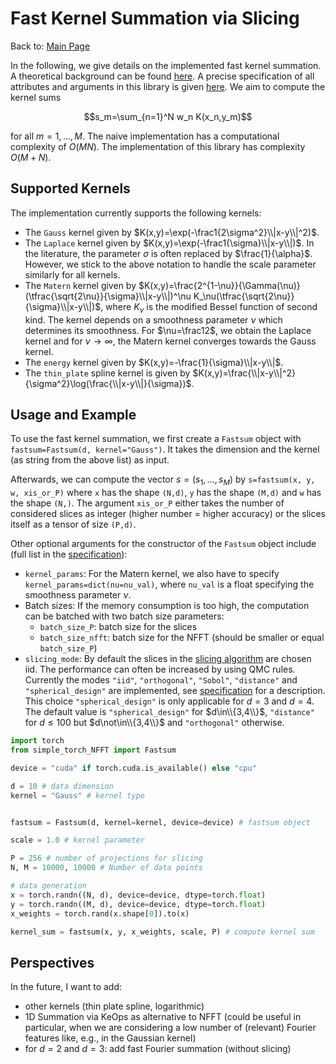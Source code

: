 # Fast Kernel Summation via Slicing

Back to: [Main Page](../../readme.md)

In the following, we give details on the implemented fast kernel summation. A theoretical background can be found [here](background.md). A precise specification of all attributes and arguments in this library is given [here](specification.md).
We aim to compute the kernel sums

$$s_m=\sum_{n=1}^N w_n K(x_n,y_m)$$

for all $m=1,...,M$. The naive implementation has a computational complexity of $O(MN)$. The implementation of this library has complexity $O(M+N)$.

## Supported Kernels

The implementation currently supports the following kernels:

- The `Gauss` kernel given by $K(x,y)=\exp(-\frac1{2\sigma^2}\\|x-y\\|^2)$.
- The `Laplace` kernel given by $K(x,y)=\exp(-\frac1{\sigma}\\|x-y\\|)$. In the literature, the parameter $\sigma$ is often replaced by $\frac{1}{\alpha}$. However, we stick to the above notation to handle the scale parameter similarly for all kernels.
- The `Matern` kernel given by $K(x,y)=\frac{2^{1-\nu}}{\Gamma(\nu)}(\tfrac{\sqrt{2\nu}}{\sigma}\\|x-y\\|)^\nu K_\nu(\tfrac{\sqrt{2\nu}}{\sigma}\\|x-y\\|)$, where $K_\nu$ is the modified Bessel function of second kind. The kernel depends on a smoothness parameter $\nu$ which determines its smoothness. For $\nu=\frac12$, we obtain the Laplace kernel and for $\nu\to\infty$, the Matern kernel converges towards the Gauss kernel.
- The `energy` kernel given by $K(x,y)=-\frac{1}{\sigma}\\|x-y\\|$.
- The `thin_plate` spline kernel is given by $K(x,y)=\frac{\\|x-y\\|^2}{\sigma^2}\log(\frac{\\|x-y\\|}{\sigma})$.


## Usage and Example

To use the fast kernel summation, we first create a `Fastsum` object with `fastsum=Fastsum(d, kernel="Gauss")`. It takes the dimension and the kernel (as string from the above list) as input. 

Afterwards, we can compute the vector $s=(s_1,...,s_M)$ by `s=fastsum(x, y, w, xis_or_P)` where `x` has the shape `(N,d)`, `y` has the shape `(M,d)` and `w` has the shape `(N,)`. The argument `xis_or_P` either takes the number of considered slices as integer (higher number = higher accuracy) or the slices itself as a tensor of size `(P,d)`.

Other optional arguments for the constructor of the `Fastsum` object include (full list in the [specification](specification.md)):

- `kernel_params`: For the Matern kernel, we also have to specify `kernel_params=dict(nu=nu_val)`, where `nu_val` is a float specifying the smoothness parameter $\nu$.
- Batch sizes: If the memory consumption is too high, the computation can be batched with two batch size parameters:
	- `batch_size_P`: batch size for the slices
	- `batch_size_nfft`: batch size for the NFFT (should be smaller or equal `batch_size_P`)
- `slicing_mode`: By default the slices in the [slicing algorithm](background.md) are chosen iid. The performance can often be increased by using QMC rules. Currently the modes `"iid"`, `"orthogonal"`, `"Sobol"`, `"distance"` and `"spherical_design"` are implemented, see [specification](specification.md) for a description. This choice `"spherical_design"` is only applicable for $d=3$ and $d=4$. The default value is `"spherical_design"` for $d\in\\{3,4\\}$, `"distance"` for $d \leq 100$ but $d\not\in\\{3,4\\}$ and `"orthogonal"` otherwise.



```python
import torch
from simple_torch_NFFT import Fastsum

device = "cuda" if torch.cuda.is_available() else "cpu"

d = 10 # data dimension
kernel = "Gauss" # kernel type


fastsum = Fastsum(d, kernel=kernel, device=device) # fastsum object

scale = 1.0 # kernel parameter

P = 256 # number of projections for slicing
N, M = 10000, 10000 # Number of data points

# data generation
x = torch.randn((N, d), device=device, dtype=torch.float)
y = torch.randn((M, d), device=device, dtype=torch.float)
x_weights = torch.rand(x.shape[0]).to(x)

kernel_sum = fastsum(x, y, x_weights, scale, P) # compute kernel sum
```

## Perspectives

In the future, I want to add:

- other kernels (thin plate spline, logarithmic)
- 1D Summation via KeOps as alternative to NFFT (could be useful in particular, when we are considering a low number of (relevant) Fourier features like, e.g., in the Gaussian kernel)
- for $d=2$ and $d=3$: add fast Fourier summation (without slicing)
